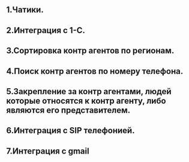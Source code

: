 ## 1.Чатики.
## 2.Интеграция с 1-С.
## 3.Сортировка контр агентов по регионам.
## 4.Поиск контр агентов по номеру телефона.
## 5.Закрепление за контр агентами, людей которые относятся к контр агенту, либо являются его представителем.
## 6.Интеграция с SIP телефонией.
## 7.Интеграция с gmail